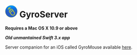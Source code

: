 # <img src="./Icons/ico.png"  width="40px" height="40px"> GyroServer

**Requires a Mac OS X 10.9 or above**

***Old unmantained Swift 3.x app***

Server companion for an iOS called GyroMouse available [here](https://github.com/ascarrambad/gyromouse).
